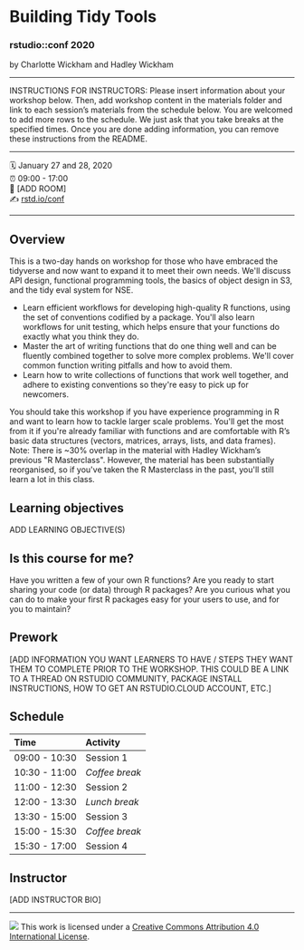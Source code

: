 Building Tidy Tools
================

### rstudio::conf 2020

by Charlotte Wickham and Hadley Wickham

-----

INSTRUCTIONS FOR INSTRUCTORS: Please insert information about your
workshop below. Then, add workshop content in the materials folder and
link to each session’s materials from the schedule below. You are
welcomed to add more rows to the schedule. We just ask that you take
breaks at the specified times. Once you are done adding information, you
can remove these instructions from the README.

-----

:spiral_calendar: January 27 and 28, 2020  
:alarm_clock:     09:00 - 17:00  
:hotel:           \[ADD ROOM\]  
:writing_hand:    [rstd.io/conf](http://rstd.io/conf)

-----

## Overview

This is a two-day hands on workshop for those who have embraced the tidyverse and now want to expand it to meet their own needs. We'll discuss API design, functional programming tools, the basics of object design in S3, and the tidy eval system for NSE.

* Learn efficient workflows for developing high-quality R functions, using the set of conventions codified by a package. You'll also learn workflows for unit testing, which helps ensure that your functions do exactly what you think they do. 
* Master the art of writing functions that do one thing well and can be fluently combined together to solve more complex problems. We'll cover common function writing pitfalls and how to avoid them. 
* Learn how to write collections of functions that work well together, and adhere to existing conventions so they're easy to pick up for newcomers. 

You should take this workshop if you have experience programming in R and want to learn how to tackle larger scale problems. You'll get the most from it if you're already familiar with functions and are comfortable with R’s basic data structures (vectors, matrices, arrays, lists, and data frames). Note: There is ~30% overlap in the material with Hadley Wickham’s previous "R Masterclass". However, the material has been substantially reorganised, so if you've taken the R Masterclass in the past, you'll still learn a lot in this class.

## Learning objectives

ADD LEARNING OBJECTIVE(S)

## Is this course for me?

Have you written a few of your own R functions? Are you ready to start sharing your code (or data) through R packages? Are you curious what you can do to make your first R packages easy for your users to use, and for you to maintain?

## Prework

\[ADD INFORMATION YOU WANT LEARNERS TO HAVE / STEPS THEY WANT THEM TO
COMPLETE PRIOR TO THE WORKSHOP. THIS COULD BE A LINK TO A THREAD ON
RSTUDIO COMMUNITY, PACKAGE INSTALL INSTRUCTIONS, HOW TO GET AN
RSTUDIO.CLOUD ACCOUNT, ETC.\]

## Schedule

| Time          | Activity         |
| :------------ | :--------------- |
| 09:00 - 10:30 | Session 1        |
| 10:30 - 11:00 | *Coffee break*   |
| 11:00 - 12:30 | Session 2        |
| 12:00 - 13:30 | *Lunch break*    |
| 13:30 - 15:00 | Session 3        |
| 15:00 - 15:30 | *Coffee break*   |
| 15:30 - 17:00 | Session 4        |

## Instructor

\[ADD INSTRUCTOR BIO\]

-----

![](https://i.creativecommons.org/l/by/4.0/88x31.png) This work is
licensed under a [Creative Commons Attribution 4.0 International
License](https://creativecommons.org/licenses/by/4.0/).
